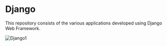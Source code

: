 # Django
This repository consists of the various applications developed using Django Web Framework.

![Django1](https://user-images.githubusercontent.com/53008719/109607638-8d1bb180-7b4e-11eb-9aaa-83fbb7ba6969.png)
